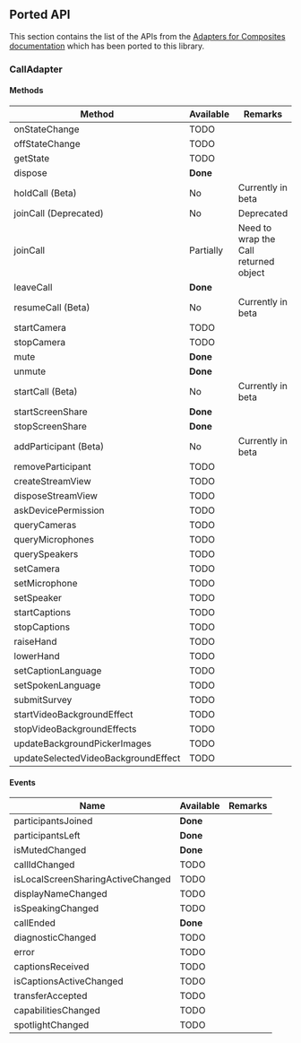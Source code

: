 ## Ported API

This section contains the list of the APIs from the
[Adapters for Composites documentation](https://azure.github.io/communication-ui-library/?path=/docs/composite-adapters--page)
which has been ported to this library.

### CallAdapter

#### Methods

| Method                        | Available  | Remarks                                              |
|-------------------------------|------------|------------------------------------------------------|
| onStateChange                 | TODO       |                                                      |
| offStateChange                | TODO       |                                                      |
| getState                      | TODO       |                                                      |
| dispose                       | **Done**   |                                                      |
| holdCall (Beta)               | No         | Currently in beta                                    |
| joinCall (Deprecated)         | No         | Deprecated                                           |
| joinCall                      | Partially  | Need to wrap the Call returned object                |
| leaveCall                     | **Done**   |                                                      |
| resumeCall (Beta)             | No         | Currently in beta                                    |
| startCamera                   | TODO       |                                                      |
| stopCamera                    | TODO       |                                                      |
| mute                          | **Done**   |                                                      |
| unmute                        | **Done**   |                                                      |
| startCall (Beta)              | No         | Currently in beta                                    |
| startScreenShare              | **Done**   |                                                      |
| stopScreenShare               | **Done**   |                                                      |
| addParticipant (Beta)         | No         | Currently in beta                                    |
| removeParticipant             | TODO       |                                                      |
| createStreamView              | TODO       |                                                      |
| disposeStreamView             | TODO       |                                                      |
| askDevicePermission           | TODO       |                                                      |
| queryCameras                  | TODO       |                                                      |
| queryMicrophones              | TODO       |                                                      |
| querySpeakers                 | TODO       |                                                      |
| setCamera                     | TODO       |                                                      |
| setMicrophone                 | TODO       |                                                      |
| setSpeaker                    | TODO       |                                                      |
| startCaptions                 | TODO       |                                                      |
| stopCaptions                  | TODO       |                                                      |
| raiseHand                     | TODO       |                                                      |
| lowerHand                     | TODO       |                                                      |
| setCaptionLanguage            | TODO       |                                                      |
| setSpokenLanguage             | TODO       |                                                      |
| submitSurvey                  | TODO       |                                                      |
| startVideoBackgroundEffect    | TODO       |                                                      |
| stopVideoBackgroundEffects    | TODO       |                                                      |
| updateBackgroundPickerImages  | TODO       |                                                      |
| updateSelectedVideoBackgroundEffect | TODO  |                                                      |


#### Events
| Name                              | Available | Remarks |
|-----------------------------------|-----------|---------|
| participantsJoined                | **Done**  |         |
| participantsLeft                  | **Done**  |         |
| isMutedChanged                    | **Done**  |         |
| callIdChanged                     | TODO      |         |
| isLocalScreenSharingActiveChanged | TODO      |         |
| displayNameChanged                | TODO      |         |
| isSpeakingChanged                 | TODO      |         |
| callEnded                         | **Done**  |         |
| diagnosticChanged                 | TODO      |         |
| error                             | TODO      |         |
| captionsReceived                  | TODO      |         |
| isCaptionsActiveChanged           | TODO      |         |
| transferAccepted                  | TODO      |         |
| capabilitiesChanged               | TODO      |         |
| spotlightChanged                  | TODO      |         |
